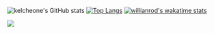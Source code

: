 
![kelcheone's GitHub stats](https://github-readme-stats.vercel.app/api?username=kelcheone&show_icons=true&theme=chartreuse-dark&hide=prs,issues,contribs)
[![Top Langs](https://github-readme-stats.vercel.app/api/top-langs/?username=kelcheone&layout=compact&theme=chartreuse-dark)](https://github.com/kelcheone/github-readme-stats)
[![willianrod's wakatime stats](https://github-readme-stats.vercel.app/api/wakatime?username=willianrod&theme=chartreuse-dark)](https://github.com/kelcheone/github-readme-stats)


![](https://visitor-badge.laobi.icu/badge?page_id=kelcheone.kelcheone)

<!---
kelcheone/kelcheone is a ✨ special ✨ repository because its `README.md` (this file) appears on your GitHub profile.
You can click the Preview link to take a look at your changes.
--->
